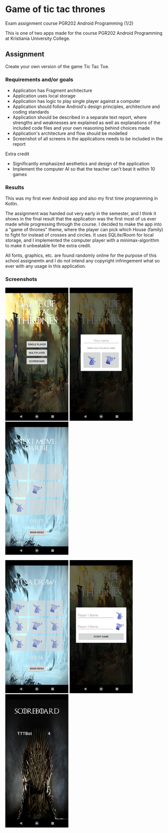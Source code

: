 # Game of tic tac thrones
Exam assignment course PGR202 Android Programming (1/2)

This is one of two apps made for the course PGR202 Android Programming at Kristiania University College.

## Assignment
Create your own version of the game Tic Tac Toe.

### Requirements and/or goals
- Application has Fragment architecture
- Application uses local storage
- Application has logic to play single player against a computer
- Application should follow Android's design principles, architecture and coding standards
- Application should be described in a separate text report, where strengths and weaknesses are explained as well as explanations of the included code files and your own reasoning behind choices made
- Application's architecture and flow should be modelled
- Screenshot of all screens in the applications needs to be included in the report

Extra credit
- Significantly emphasized aesthetics and design of the application
- Implement the computer AI so that the teacher can't beat it within 10 games

### Results
This was my first ever Android app and also my first time programming in Kotlin. 

The assignment was handed out very early in the semester, and I think it shows in the final result that the application was the first most of us ever made while progressing through the course. I decided to make the app into a "game of thrones" theme, where the player can pick which House (family) to fight for instead of crosses and circles. It uses SQLite/Room for local storage, and I implemented the computer player with a minimax-algorithm to make it unbeatable for the extra credit. 

All fonts, graphics, etc. are found randomly online for the purpose of this school assignemtn and I do not intend any copyright infringement what so ever with any usage in this application.

### Screenshots
<img src="screenshots/1.png" width="200" alt="Screenshot"> <img src="screenshots/2.png" width="200" alt="Screenshot"> <img src="screenshots/3.png" width="200" alt="Screenshot"> 

<img src="screenshots/4.png" width="200" alt="Screenshot"> <img src="screenshots/5.png" width="200" alt="Screenshot"> <img src="screenshots/6.png" width="200" alt="Screenshot"> 

